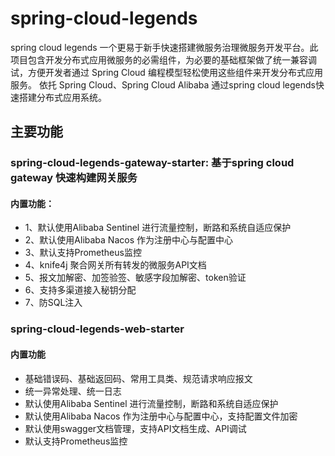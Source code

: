 # spring-cloud-legends
spring cloud legends 一个更易于新手快速搭建微服务治理微服务开发平台。此项目包含开发分布式应用微服务的必需组件，为必要的基础框架做了统一兼容调试，方便开发者通过 Spring Cloud 编程模型轻松使用这些组件来开发分布式应用服务。
依托 Spring Cloud、Spring Cloud Alibaba 通过spring cloud legends快速搭建分布式应用系统。
## 主要功能
### **spring-cloud-legends-gateway-starter:**  基于spring cloud gateway 快速构建网关服务
#### 内置功能：  
- 1、默认使用Alibaba Sentinel 进行流量控制，断路和系统自适应保护
- 2、默认使用Alibaba Nacos 作为注册中心与配置中心
- 3、默认支持Prometheus监控
- 4、knife4j 聚合网关所有转发的微服务API文档
- 5、报文加解密、加签验签、敏感字段加解密、token验证
- 6、支持多渠道接入秘钥分配
- 7、防SQL注入
### spring-cloud-legends-web-starter
#### 内置功能
- 基础错误码、基础返回码、常用工具类、规范请求响应报文
- 统一异常处理、统一日志
- 默认使用Alibaba Sentinel 进行流量控制，断路和系统自适应保护
- 默认使用Alibaba Nacos 作为注册中心与配置中心，支持配置文件加密
- 默认使用swagger文档管理，支持API文档生成、API调试
- 默认支持Prometheus监控
